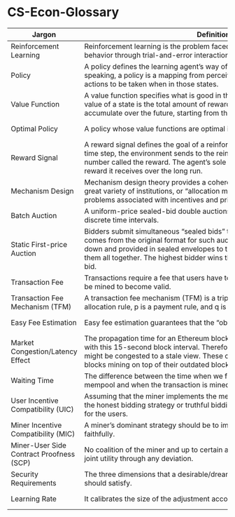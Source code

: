 # CS-Econ-Glossary

|Jargon|<div style="width:600px">Definitions</div>|Category| Source | 
|------|---------------------------|-------|----|
| Reinforcement Learning | Reinforcement learning is the problem faced by an agent that must learn behavior through trial-and-error interactions with a dynamic environment. | Computer Science | https://www.jair.org/index.php/jair/article/view/10166 |
| Policy | A policy defines the learning agent’s way of behaving at a given time. Roughly speaking, a policy is a mapping from perceived states of the environment to actions to be taken when in those states. | Computer Science | https://mitpress.mit.edu/books/reinforcement-learning-second-edition |
| Value Function | A value function specifies what is good in the long run. Roughly speaking, the value of a state is the total amount of reward an agent can expect to accumulate over the future, starting from that state. | Computer Science | https://mitpress.mit.edu/books/reinforcement-learning-second-edition |
| Optimal Policy | A policy whose value functions are optimal is an optimal policy. | Computer Science | https://mitpress.mit.edu/books/reinforcement-learning-second-edition |
| Reward Signal | A reward signal defines the goal of a reinforcement learning problem. On each time step, the environment sends to the reinforcement learning agent a single number called the reward. The agent’s sole objective is to maximize the total reward it receives over the long run. | Computer Science |https://mitpress.mit.edu/books/reinforcement-learning-second-edition |
| Mechanism Design | Mechanism design theory provides a coherent framework for analyzing this great variety of institutions, or “allocation mechanisms”, with a focus on the problems associated with incentives and private information. | Economics | https://www.nobelprize.org/uploads/2018/06/advanced-economicsciences2007.pdf |
| Batch Auction | A uniform-price sealed-bid double auctions conducted at frequent but discrete time intervals. | Economics | https://pubs.aeaweb.org/doi/pdfplus/10.1257/aer.104.5.418  |
| Static First-price Auction | Bidders submit simultaneous “sealed bids” to the seller. The terminology comes from the original format for such auctions, in which bids were written down and provided in sealed envelopes to the seller, who would then open them all together. The highest bidder wins the object and pays the value of her bid. | Economics | https://www.cs.cornell.edu/home/kleinber/networks-book/networks-book-ch09.pdf |
| Transaction Fee | Transactions require a fee that users have to pay for the computation, and must be mined to become valid. | Ethereum Blockchain | https://ethereum.org/en/developers/docs/transactions/ | 
| Transaction Fee Mechanism (TFM) | A transaction fee mechanism (TFM) is a triple (x, p, q) in which x is a feasible allocation rule, p is a payment rule, and q is a burning rule. | Ethereum Blockchain | https://timroughgarden.org/papers/eip1559.pdf |
| Easy Fee Estimation |Easy fee estimation guarantees that the “obvious” bidding strategy is optimal. | Ethereum Blockchain | https://timroughgarden.org/papers/eip1559.pdf |
| Market Congestion/Latency Effect | The propagation time for an Ethereum block could not be neglected compared with this 15-second block interval. Therefore, part of the computational power might be congested to a stale view. These congestion nodes create stale blocks mining on top of their outdated blockchain. | Ethereum Blockchain | https://ieeexplore.ieee.org/abstract/document/8963680 |
| Waiting Time | The difference between the time when we first observe the transaction in mempool and when the transaction is mined. | Ethereum Blockchain | https://arxiv.org/pdf/2201.05574.pdf |
| User Incentive Compatibility (UIC) | Assuming that the miner implements the mechanism honestly, then following the honest bidding strategy or truthful bidding should be a dominant strategy for the users. | Ethereum Blockchain | https://arxiv.org/pdf/2111.03151.pdf |
| Miner Incentive Compatibility (MIC) | A miner’s dominant strategy should be to implement the prescribed mechanism faithfully. | Ethereum Blockchain | https://arxiv.org/pdf/2111.03151.pdf | 
| Miner-User Side Contract Proofness (SCP) | No coalition of the miner and up to certain amount of users can increase their joint utility through any deviation. | Ethereum Blockchain | https://arxiv.org/pdf/2111.03151.pdf |
| Security Requirements | The three dimensions that a desirable/dream transaction fee mechanism should satisfy. | Ethereum Blockchain | https://arxiv.org/pdf/2111.03151.pdf |
| Learning Rate | It calibrates the size of the adjustment according to the current block size. | Ethereum Blockchain | https://arxiv.org/pdf/2110.04753.pdf |

